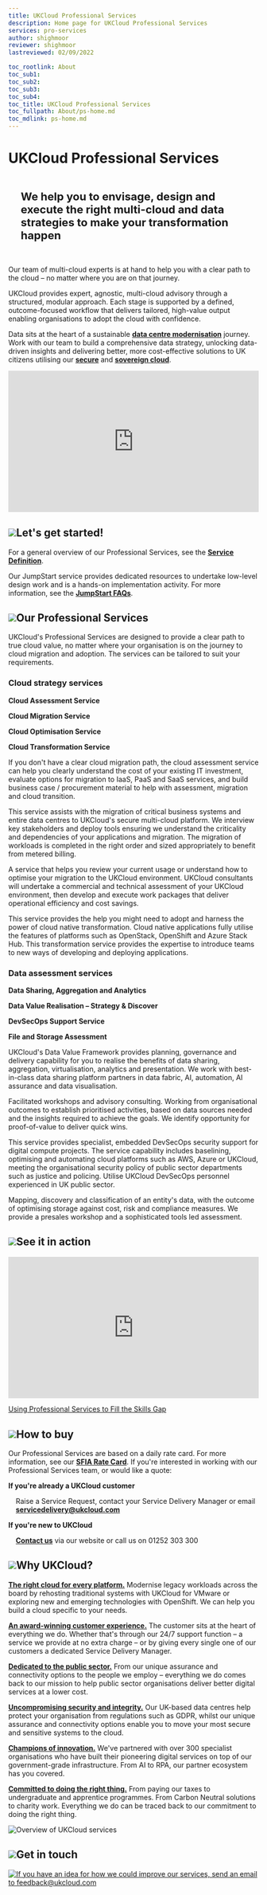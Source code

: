 ```yaml
---
title: UKCloud Professional Services
description: Home page for UKCloud Professional Services
services: pro-services
author: shighmoor
reviewer: shighmoor
lastreviewed: 02/09/2022

toc_rootlink: About
toc_sub1: 
toc_sub2:
toc_sub3:
toc_sub4:
toc_title: UKCloud Professional Services
toc_fullpath: About/ps-home.md
toc_mdlink: ps-home.md
---
```


# UKCloud Professional Services

<!-- begin Tagline -->

<div class="row">
  <div class="col-md-12">
    <p class="text-center" style="padding:25px;font-size:22px"><strong>We help you to envisage, design and execute the right multi-cloud and data strategies to make your transformation happen</strong></p>
  </div>
</div>

<!-- end Tagline -->

<!-- begin Introduction -->

<div class="row">
  <div class="col-md-8"> 
    <!-- brief introduction -->
    <p>Our team of multi-cloud experts is at hand to help you with a clear path to the cloud – no matter where you are on that journey.</p>
    <!-- link to propositions -->
    <p>UKCloud provides expert, agnostic, multi-cloud advisory through a structured, modular approach. Each stage is supported by a defined, outcome-focused workflow that delivers tailored, high-value output enabling organisations to adopt the cloud with confidence.</p>
    <p>Data sits at the heart of a sustainable <a href="https://ukcloud.com/solutions/data-centre-modernisation/"><strong>data centre modernisation</strong></a> journey. Work with our team to build a comprehensive data strategy, unlocking data-driven insights and delivering better, more cost-effective solutions to UK citizens utilising our <a href="https://ukcloud.com/solutions/secure-cloud/"><strong>secure</strong></a> and <a href="https://ukcloud.com/solutions/sovereign-cloud/"><strong>sovereign cloud</strong></a>.
  </div>
  <div class="col-md-4">
    <div style="padding:56.25% 0 0 0;position:relative;">
      <iframe src="https://www.youtube.com/embed/Ay2VO5KfNeQ" style="position:absolute;top:0;left:0;width:100%;height:100%;"title="YouTube video player" frameborder="0" allow="accelerometer; autoplay; clipboard-write; encrypted-media; gyroscope; picture-in-picture" allowfullscreen></iframe>
    </div>
  </div>
</div>

<!-- end Introduction -->

<!-- begin Getting Started -->

<div class="row">
  <div class="col-md-12">
    <h2><img src="images/home-ukc-logo.png">Let's get started!</h2>
  </div>
</div>

<div class="row">
  <div class="col-md-12">
    <p>For a general overview of our Professional Services, see the <a href="https://ukcloud.com/app/uploads/2022/08/ukc-svc-232-ukcloud-professional-services-service-definition-13.0-1.pdf"><strong>Service Definition</strong></a>.</p>
    <p>Our JumpStart service provides dedicated resources to undertake low-level design work and is a hands-on implementation activity. For more information, see the <a href="ps-faq-jumpstart.md"><strong>JumpStart FAQs</strong></a>.</p>
  </div>
</div>

<!-- end Getting Started -->

<!-- begin List of Services -->

<div class="row">
  <div class="col-md-12">
    <h2><img src="images/home-ukc-logo.png">Our Professional Services</h2>
  </div>
</div>

<div class="row">
  <div class="col-md-12">
    <p>UKCloud's Professional Services are designed to provide a clear path to true cloud value, no matter where your organisation is on the journey to cloud migration and adoption. The services can be tailored to suit your requirements.</p>
  </div>
</div>

<div class="row">
  <div class="col-md-12">
    <h3>Cloud strategy services</h2>
  </div>
</div>

<div class="row">
  <div class="col-md-3">
    <p><strong>Cloud Assessment Service</strong></p>
  </div>
  <div class="col-md-3">
    <p><strong>Cloud Migration Service</strong></p>
  </div>
  <div class="col-md-3">
    <p><strong>Cloud Optimisation Service</strong></p>
  </div>
  <div class="col-md-3">
    <p><strong>Cloud Transformation Service</strong></p>
  </div>
</div>

<div class="row">
  <div class="col-md-3">
    <p>If you don't have a clear cloud migration path, the cloud assessment service can help you clearly understand the cost of your existing IT investment, evaluate options for migration to IaaS, PaaS and SaaS services, and build business case / procurement material to help with assessment, migration and cloud transition.</p>
  </div>
  <div class="col-md-3">
    <p>This service assists with the migration of critical business systems and entire data centres to UKCloud's secure multi-cloud platform. We interview key stakeholders and deploy tools ensuring we understand the criticality and dependencies of your applications and migration. The migration of workloads is completed in the right order and sized appropriately to benefit from metered billing.</p>
  </div>
  <div class="col-md-3">
    <p>A service that helps you review your current usage or understand how to optimise your migration to the UKCloud environment. UKCloud consultants will undertake a commercial and technical assessment of your UKCloud environment, then develop and execute work packages that deliver operational efficiency and cost savings.</p>
  </div>
  <div class="col-md-3">
    <p>This service provides the help you might need to adopt and harness the power of cloud native transformation. Cloud native applications fully utilise the features of platforms such as OpenStack, OpenShift and Azure Stack Hub. This transformation service provides the expertise to introduce teams to new ways of developing and deploying applications.</p>
  </div>  
</div>

<div class="row">
  <div class="col-md-12">
    <h3>Data assessment services</h2>
  </div>
</div>

<div class="row">
  <div class="col-md-3">
    <p><strong>Data Sharing, Aggregation and Analytics</strong></p>
  </div>
  <div class="col-md-3">
    <p><strong>Data Value Realisation &ndash; Strategy & Discover</strong></p>
  </div>
  <div class="col-md-3">
    <p><strong>DevSecOps Support Service</strong></p>
  </div>
  <div class="col-md-3">
    <p><strong>File and Storage Assessment</strong></p>
  </div>
</div>

<div class="row">
  <div class="col-md-3">
    <p>UKCloud's Data Value Framework provides planning, governance and delivery capability for you to realise the benefits of data sharing, aggregation, virtualisation, analytics and presentation. We work with best-in-class data sharing platform partners in data fabric, AI, automation, AI assurance and data visualisation.</p>
  </div>
  <div class="col-md-3">
    <p>Facilitated workshops and advisory consulting. Working from organisational outcomes to establish prioritised activities, based on data sources needed and the insights required to achieve the goals. We identify opportunity for proof-of-value to deliver quick wins.</p>
  </div>
  <div class="col-md-3">
    <p>This service provides specialist, embedded DevSecOps security support for digital compute projects. The service capability includes baselining, optimising and automating cloud platforms such as AWS, Azure or UKCloud, meeting the organisational security policy of public sector departments such as justice and policing. Utilise UKCloud DevSecOps personnel experienced in UK public sector.</p>
  </div>
  <div class="col-md-3">
    <p>Mapping, discovery and classification of an entity's data, with the outcome of optimising storage against cost, risk and compliance measures. We provide a presales workshop and a sophisticated tools led assessment.</p>
  </div>  
</div>

<!-- end List of Services -->

<!-- begin Videos -->

<div class="row">
  <div class="col-md-12">
    <h2><img src="images/home-ukc-logo.png">See it in action</h2>
  </div>
</div>

<div class="row">
  <div class="col-md-4">
    <div style="padding:56.25% 0 0 0;position:relative;">
      <iframe src="https://www.youtube.com/embed/-YwfAwBIEl4" style="position:absolute;top:0;left:0;width:100%;height:100%;" frameborder="0" allow="accelerometer; autoplay; encrypted-media; gyroscope; picture-in-picture" allowfullscreen></iframe>
    </div>
    <p><a href="https://www.youtube.com/watch?v=-YwfAwBIEl4">Using Professional Services to Fill the Skills Gap</a></p>
  </div>
  <div class="col-md-4">
  </div>
  <div class="col-md-4">
  </div>
</div>

<!-- end Videos -->

<!-- begin How to Buy -->

<div class="row">
  <div class="col-md-12">
    <h2><img src="images/home-ukc-logo.png">How to buy</h2>
  </div>
</div>

<div class="row">
  <div class="col-md-12">
    <p>Our Professional Services are based on a daily rate card. For more information, see our <a href="https://ukcloud.com/sfia"><strong>SFIA Rate Card</strong></a>. If you're interested in working with our Professional Services team, or would like a quote:</p>
  </div>
</div>

<div class="row">
  <div class="col-md-6">
    <p><strong>If you're already a UKCloud customer</strong></p>
    <p style="margin-left:15px">Raise a Service Request, contact your Service Delivery Manager or email <a href="mailto:servicedelivery@ukcloud.com"><strong>servicedelivery@ukcloud.com</strong></a></p>
  </div>
  <div class="col-md-6">
    <p><strong>If you're new to UKCloud</strong></p>
    <p style="margin-left:15px"><a href="https://ukcloud.com/contact/"><strong>Contact us</strong></a> via our website or call us on 01252 303 300</p>
  </div>
</div>

<!-- end How to Buy -->

<!-- begin Why UKCloud -->

<div class="row">
  <div class="col-md-12">
    <h2><img src="images/home-ukc-logo.png">Why UKCloud?</h2>
  </div>
</div>

<div class="row">
  <div class="col-md-4">
    <p><strong><a href="https://ukcloud.com/our-platform/">The right cloud for every platform.</a></strong> Modernise legacy workloads across the board by rehosting traditional systems with UKCloud for VMware or exploring new and emerging technologies with OpenShift. We can help you build a cloud specific to your needs.</p>
  </div>
  <div class="col-md-4">
    <p><strong><a href="https://ukcloud.com/ukcloud-support/customer-experience/">An award-winning customer experience.</a></strong> The customer sits at the heart of everything we do. Whether that's through our 24/7 support function – a service we provide at no extra charge – or by giving every single one of our customers a dedicated Service Delivery Manager.</p>
  </div>
  <div class="col-md-4">
    <p><strong><a href="https://ukcloud.com/sectors/">Dedicated to the public sector.</a></strong> From our unique assurance and connectivity options to the people we employ &ndash; everything we do comes back to our mission to help public sector organisations deliver better digital services at a lower cost.</p>
  </div>
</div>

<div class="row">
  <div class="col-md-4">
    <p><strong><a href="https://ukcloud.com/governance/">Uncompromising security and integrity.</a></strong> Our UK-based data centres help protect your organisation from regulations such as GDPR, whilst our unique assurance and connectivity options enable you to move your most secure and sensitive systems to the cloud.</p>
  </div>
  <div class="col-md-4">
    <p><strong><a href="https://ukcloud.com/solutions/public-sector-innovation/">Champions of innovation.</a></strong> We've partnered with over 300 specialist organisations who have built their pioneering digital services on top of our government-grade infrastructure. From AI to RPA, our partner ecosystem has you covered.</p>
  </div>
  <div class="col-md-4">
    <p><strong><a href="https://ukcloud.com/why-ukcloud/social-value-overview/">Committed to doing the right thing.</a></strong> From paying our taxes to undergraduate and apprentice programmes. From Carbon Neutral solutions to charity work. Everything we do can be traced back to our commitment to doing the right thing.</p>
  </div>
</div>

<div class="row">
  <div class="col-md-12 text-center">
    <img src="images/ukc-services-g13.png" alt="Overview of UKCloud services">
  </div>
</div>

<!-- end Why UKCloud -->

<!-- begin Feedback -->

<div class="row">
  <div class="col-md-12">
    <h2><img src="images/home-ukc-logo.png">Get in touch</h2>
  </div>
</div>

<div class="row">
  <div class="col-md-12">
    <a class="banner-link" href="mailto:feedback@ukcloud.com"><img src="images/banner.jpg" alt="If you have an idea for how we could improve our services, send an email to feedback@ukcloud.com"></a>
  </div>
</div>

<!-- end Feedback -->